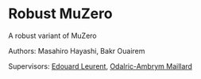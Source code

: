 # Robust MuZero

A robust variant of MuZero

Authors: Masahiro Hayashi, Bakr Ouairem

Supervisors: [Edouard Leurent](http://edouardleurent.com/), [Odalric-Ambrym Maillard](http://odalricambrymmaillard.neowordpress.fr/)


